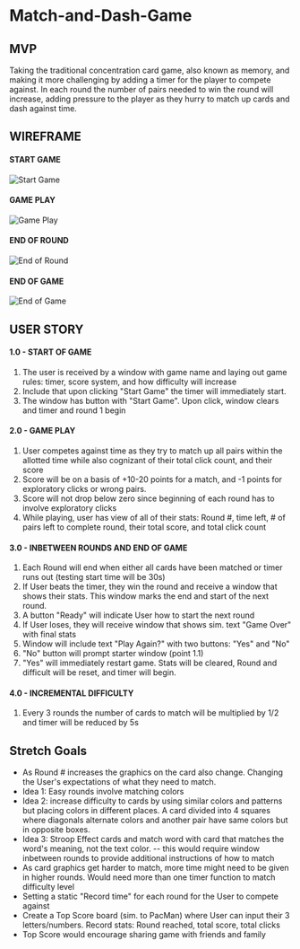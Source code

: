 # Match-and-Dash-Game
## MVP
Taking the traditional concentration card game, also known as memory, and making it more challenging by adding a timer for the player to compete against. In each round the number of pairs needed to win the round will increase, adding pressure to the player as they hurry to match up cards and dash against time.

## WIREFRAME

#### START GAME
![Start Game](https://i.imgur.com/wpYkFyk.jpg)

#### GAME PLAY
![Game Play](https://i.imgur.com/PojMMIl.jpg)

#### END OF ROUND
![End of Round](https://i.imgur.com/i5IMpR7.jpg)

#### END OF GAME
![End of Game](https://i.imgur.com/FKNQXof.jpg)

## USER STORY
#### 1.0 - START OF GAME
1. The user is received by a window with game name and laying out game rules: timer, score system, and how difficulty will increase
2. Include that upon clicking "Start Game" the timer will immediately start.
3. The window has button with "Start Game". Upon click, window clears and timer and round 1 begin

#### 2.0 - GAME PLAY
1. User competes against time as they try to match up all pairs within the allotted time while also cognizant of their total click count, and their score
2. Score will be on a basis of +10-20 points for a match, and -1 points for exploratory clicks or wrong pairs. 
3. Score will not drop below zero since beginning of each round has to involve exploratory clicks
4. While playing, user has view of all of their stats: Round #, time left, # of pairs left to complete round, their total score, and total click count

#### 3.0 - INBETWEEN ROUNDS AND END OF GAME
1. Each Round will end when either all cards have been matched or timer runs out (testing start time will be 30s)
2. If User beats the timer, they win the round and receive a window that shows their stats. This window marks the end and start of the next round.
3. A button "Ready" will indicate User how to start the next round
4. If User loses, they will receive window that shows sim. text "Game Over" with final stats
5. Window will include text "Play Again?" with two buttons: "Yes" and "No"
6. "No" button will prompt starter window (point 1.1)
7. "Yes" will immediately restart game. Stats will be cleared, Round and difficult will be reset, and timer will begin.

#### 4.0 - INCREMENTAL DIFFICULTY
1. Every 3 rounds the number of cards to match will be multiplied by 1/2 and timer will be reduced by 5s

## Stretch Goals
* As Round # increases the graphics on the card also change. Changing the User's expectations of what they need to match. 
* Idea 1: Easy rounds involve matching colors
* Idea 2: increase difficulty to cards by using similar colors and patterns but placing colors in different places. A card divided into 4 squares where diagonals alternate colors and another pair have same colors but in opposite boxes.
* Idea 3: Stroop Effect cards and match word with card that matches the word's meaning, not the text color. -- this would require window inbetween rounds to provide additional instructions of how to match
* As card graphics get harder to match, more time might need to be given in higher rounds. Would need more than one timer function to match difficulty level
* Setting a static "Record time" for each round for the User to compete against
* Create a Top Score board (sim. to PacMan) where User can input their 3 letters/numbers. Record stats: Round reached, total score, total clicks
* Top Score would encourage sharing game with friends and family
